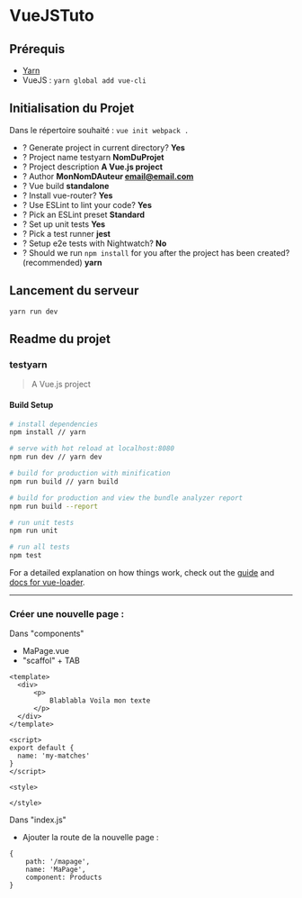 # VueJSTuto

## Prérequis

- [Yarn](https://yarnpkg.com/en/docs/install "Installer Yarn")
- VueJS : `yarn global add vue-cli`

## Initialisation du Projet

Dans le répertoire souhaité : `vue init webpack .`

- ? Generate project in current directory? __Yes__
- ? Project name testyarn __NomDuProjet__
- ? Project description __A Vue.js project__
- ? Author __MonNomDAuteur <email@email.com>__
- ? Vue build __standalone__
- ? Install vue-router? __Yes__
- ? Use ESLint to lint your code? __Yes__
- ? Pick an ESLint preset __Standard__
- ? Set up unit tests __Yes__
- ? Pick a test runner __jest__
- ? Setup e2e tests with Nightwatch? __No__
- ? Should we run `npm install` for you after the project has been created? (recommended) __yarn__

## Lancement du serveur

`yarn run dev`

## Readme du projet
### testyarn

> A Vue.js project

#### Build Setup

``` bash
# install dependencies
npm install // yarn

# serve with hot reload at localhost:8080
npm run dev // yarn dev

# build for production with minification
npm run build // yarn build

# build for production and view the bundle analyzer report
npm run build --report

# run unit tests
npm run unit

# run all tests
npm test
```

For a detailed explanation on how things work, check out the [guide](http://vuejs-templates.github.io/webpack/) and [docs for vue-loader](http://vuejs.github.io/vue-loader).

---

### Créer une nouvelle page : 
Dans "components"
-  MaPage.vue
-  "scaffol" + TAB
```
<template>
  <div>
      <p>
          Blablabla Voila mon texte
      </p>
  </div>
</template>

<script>
export default {
  name: 'my-matches'
}
</script>

<style>

</style>
```

Dans "index.js"
- Ajouter la route de la nouvelle page :
```
{
	path: '/mapage',
	name: 'MaPage',
	component: Products
}
```











